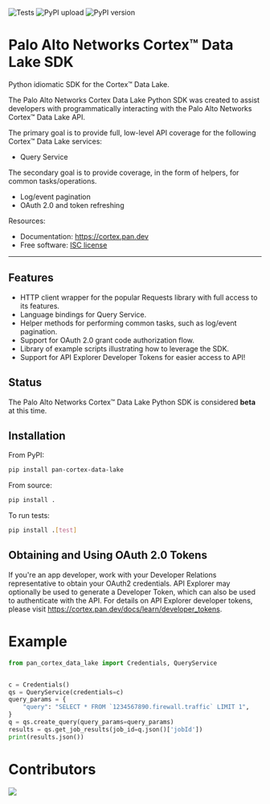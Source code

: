![Tests](https://github.com/PaloAltoNetworks/pan-cortex-data-lake-python/workflows/Tests/badge.svg) ![PyPI upload](https://github.com/PaloAltoNetworks/pan-cortex-data-lake-python/workflows/PyPI%20upload/badge.svg?branch=master) ![![PyPI version](https://badge.fury.io/py/pan-cortex-data-lake.svg)](https://badge.fury.io/py/pan-cortex-data-lake)

# Palo Alto Networks Cortex™ Data Lake SDK

Python idiomatic SDK for the Cortex™ Data Lake.

The Palo Alto Networks Cortex Data Lake Python SDK was created to assist
developers with programmatically interacting with the Palo Alto Networks
Cortex™ Data Lake API.

The primary goal is to provide full, low-level API coverage for the
following Cortex™ Data Lake services:

-   Query Service

The secondary goal is to provide coverage, in the form of helpers, for
common tasks/operations.

-   Log/event pagination
-   OAuth 2.0 and token refreshing

Resources:

-   Documentation: <https://cortex.pan.dev>
-   Free software: [ISC license](https://choosealicense.com/licenses/isc/)

---

## Features

-   HTTP client wrapper for the popular Requests library with full access to its features.
-   Language bindings for Query Service.
-   Helper methods for performing common tasks, such as log/event pagination.
-   Support for OAuth 2.0 grant code authorization flow.
-   Library of example scripts illustrating how to leverage the SDK.
-   Support for API Explorer Developer Tokens for easier access to API!

## Status

The Palo Alto Networks Cortex™ Data Lake Python SDK is considered **beta** at this time.

## Installation

From PyPI:

```bash
pip install pan-cortex-data-lake
```

From source:

```bash
pip install .
```

To run tests:

```bash
pip install .[test]
```

## Obtaining and Using OAuth 2.0 Tokens

If you're an app developer, work with your Developer Relations representative to obtain your OAuth2 credentials. API Explorer may optionally be used to generate a Developer Token, which can also be used to authenticate with the API. For details on API Explorer developer tokens, please visit <https://cortex.pan.dev/docs/learn/developer_tokens>.

# Example

```python
from pan_cortex_data_lake import Credentials, QueryService


c = Credentials()
qs = QueryService(credentials=c)
query_params = {
    "query": "SELECT * FROM `1234567890.firewall.traffic` LIMIT 1",
}
q = qs.create_query(query_params=query_params)
results = qs.get_job_results(job_id=q.json()['jobId'])
print(results.json())
```

# Contributors

<a href="https://github.com/PaloAltoNetworks/pan-cortex-data-lake-python/graphs/contributors">
  <img src="https://contrib.rocks/image?repo=PaloAltoNetworks/pan-cortex-data-lake-python" />
</a>
